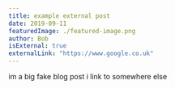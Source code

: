 ```yaml
---
title: example external post
date: 2019-09-11
featuredImage: ./featured-image.png
author: Bob
isExternal: true
externalLink: "https://www.google.co.uk"
---
```


im a big fake blog post i link to somewhere else
